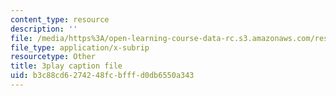 ```yaml
---
content_type: resource
description: ''
file: /media/https%3A/open-learning-course-data-rc.s3.amazonaws.com/res-5-0001-digital-lab-techniques-manual-spring-2007/b3c88cd6274248fcbfffd0db6550a343_dBNELFi5XiY.srt
file_type: application/x-subrip
resourcetype: Other
title: 3play caption file
uid: b3c88cd6-2742-48fc-bfff-d0db6550a343
---
```

